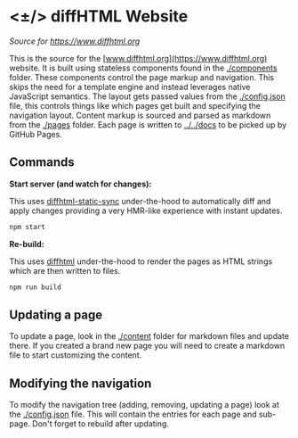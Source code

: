 # <±/> diffHTML Website

*Source for https://www.diffhtml.org*

This is the source for the [www.diffhtml.org](https://www.diffhtml.org)
website. It is built using stateless components found in the
[./components](./components) folder. These components control the page markup
and navigation. This skips the need for a template engine and instead leverages
native JavaScript semantics. The layout gets passed values from the
[./config.json](./config.json) file, this controls things like which pages get
built and specifying the navigation layout. Content markup is sourced and
parsed as markdown from the [./pages](./pages) folder. Each page is written to
[../../docs](../../docs) to be picked up by GitHub Pages.

## Commands

**Start server (and watch for changes):**

This uses [diffhtml-static-sync](../diffhtml-static-sync) under-the-hood to
automatically diff and apply changes providing a very HMR-like experience with
instant updates.

``` sh
npm start
```

**Re-build:**

This uses [diffhtml](../diffhtml)
under-the-hood to render the pages as HTML strings which are then written to
files.

``` sh
npm run build
```

## Updating a page

To update a page, look in the [./content](./content) folder for markdown files
and update there. If you created a brand new page you will need to create a
markdown file to start customizing the content.

## Modifying the navigation

To modify the navigation tree (adding, removing, updating a page) look at the
[./config.json](./config.json) file. This will contain the entries for each
page and sub-page. Don't forget to rebuild after updating.
